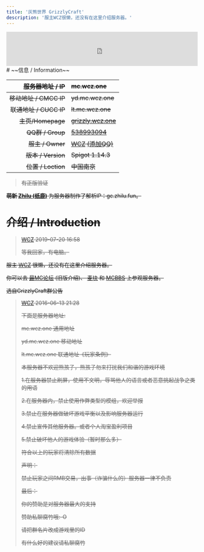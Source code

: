 ```yaml
---
title: '灰熊世界 GrizzlyCraft'
description: '服主WCZ很懒，还没有在这里介绍服务器。'
---
```


<iframe style="width:728px;height:90px;max-width:100%;border:none;display:block;margin:auto" src="https://namemc.com/server/mc.wcz.one/embed" width="728" height="90"></iframe>
# ~~信息 / Information~~


|    ~~服务器地址 / IP~~ | ~~mc.wcz.one~~                                               |
| ---------------------: | :----------------------------------------------------------- |
| ~~移动地址 / CMCC IP~~ | ~~yd.mc.wcz.one~~                                            |
| ~~联通地址 / CUCC IP~~ | ~~lt.mc.wcz.one~~                                            |
|      ~~主页/Homepage~~ | ~~[grizzly.wcz.one](http://grizzly.wcz.one)~~                |
|       ~~QQ群 / Group~~ | ~~[538993094](https://jq.qq.com/?_wv=1027&k=5PFhlcQ)~~       |
|       ~~服主 / Owner~~ | ~~[WCZ](https://zh-cn.namemc.com/profile/WCZ.1) [(添加QQ)](http://wpa.qq.com/msgrd?v=3&uin=707636381&site=qq&menu=yes)~~ |
|     ~~版本 / Version~~ | ~~Spigot 1.14.3~~                                            |
|     ~~位置 / Loction~~ | ~~中国南京~~                                                 |

> ~~有正版验证~~

~~**萌新 [Zhilu (纸鹿)](https://zh-cn.namemc.com/profile/Zhilu.2)** 为服务器制作了解析IP：gc.zhilu.fun。~~



# ~~介绍 / Introduction~~

>  ~~[WCZ](http://wpa.qq.com/msgrd?v=3&uin=707636381&site=qq&menu=yes) 2019-07-20 16:58~~
>
> ~~等我回家，有电脑。~~

~~服主 [WCZ](https://zh-cn.namemc.com/profile/WCZ.1) 很懒，还没有在这里介绍服务器。~~

~~你可以去 [最MC论坛](http://www.zuimc.com/thread-65154-1-1.html) (旧版介绍)、 [麦块](http://www.mckuai.com/thread-2080705.html) 和 [MCBBS](http://www.mcbbs.net/thread-658716-1-1.html) 上参观服务器。~~

~~选自GrizzlyCraft群公告~~

> ~~[WCZ](http://wpa.qq.com/msgrd?v=3&uin=707636381&site=qq&menu=yes) 2016-06-13 21:28~~
>
> ~~下面是服务器地址:~~ 
>
> ~~mc.wcz.one 通用地址~~
>
> ~~yd.mc.wcz.one 移动地址~~
>
> ~~lt.mc.wcz.one 联通地址《玩家条例》~~
>
> ~~本服务器不欢迎熊孩子，熊孩子勿来打扰我们和谐的游戏环境~~
>
> ~~1.在服务器禁止刷屏，使用不文明，辱骂他人的语言或者恶意挑起战争之类的用语~~
>
> ~~2.在服务器内，禁止使用作弊类型的模组，欢迎举报~~
>
> ~~3.禁止在服务器做破坏游戏平衡以及影响服务器运行~~
>
> ~~4.禁止宣传其他服务器。或者个人淘宝盈利项目~~
>
> ~~5.禁止破坏他人的游戏体验（暂时那么多）~~
>
> ~~符合以上的玩家将清除所有数据~~
>
> ~~声明：~~
>
> ~~禁止玩家之间RMB交易，出事（诈骗什么的）服务器一律不负责~~
>
> ~~最后：~~
>
> ~~你的赞助是对服务器最大的支持~~
>
> ~~赞助私聊腐竹哦:-O~~
>
> ~~请把群名片改成游戏里的ID~~
>
> ~~有什么好的建议请私聊腐竹~~
>

